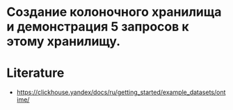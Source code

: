 # Создание колоночного хранилища и демонстрация 5 запросов к этому хранилищу.


# Literature

- https://clickhouse.yandex/docs/ru/getting_started/example_datasets/ontime/